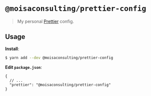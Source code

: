 # `@moisaconsulting/prettier-config`

> My personal [Prettier](https://prettier.io) config.

## Usage

**Install**:

```bash
$ yarn add --dev @moisaconsulting/prettier-config
```

**Edit `package.json`**:

```jsonc
{
  // ...
  "prettier": "@moisaconsulting/prettier-config"
}
```
